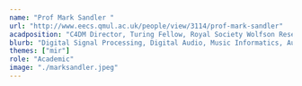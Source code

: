 ```yaml
---
name: "Prof Mark Sandler "
url: "http://www.eecs.qmul.ac.uk/people/view/3114/prof-mark-sandler"
acadposition: "C4DM Director, Turing Fellow, Royal Society Wolfson Research Merit award holder"
blurb: "Digital Signal Processing, Digital Audio, Music Informatics, Audio Features, Semantic Audio, Immersive Audio, Studio Science, Music Data Science, Music Linked Data."
themes: ["mir"]
role: "Academic"
image: "./marksandler.jpeg"
---
```

